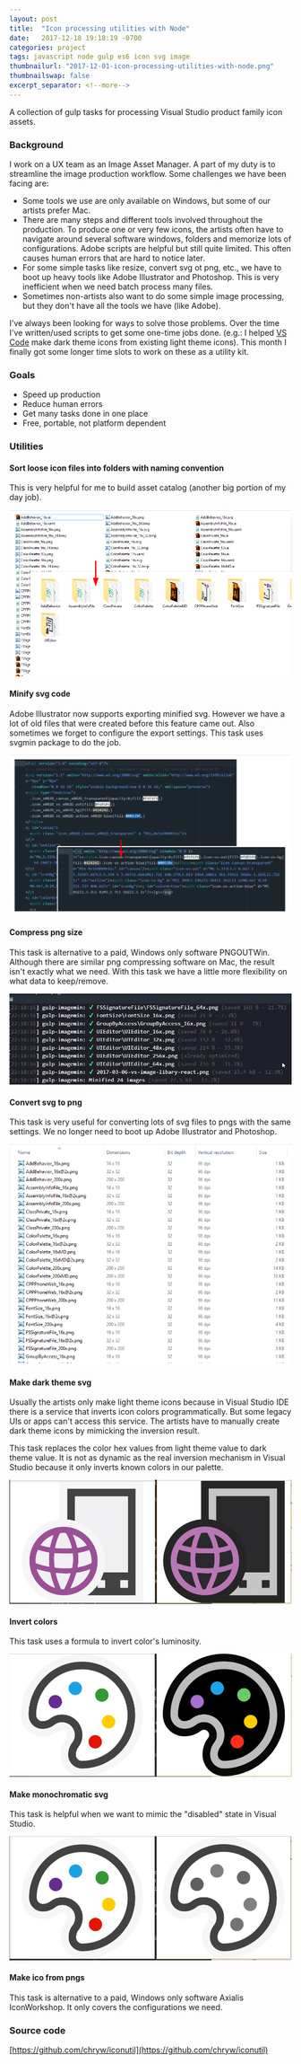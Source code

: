 ```yaml
---
layout: post
title:  "Icon processing utilities with Node"
date:   2017-12-18 19:18:19 -0700
categories: project
tags: javascript node gulp es6 icon svg image
thumbnailurl: "2017-12-01-icon-processing-utilities-with-node.png"
thumbnailswap: false
excerpt_separator: <!--more-->
---
```


A collection of gulp tasks for processing Visual Studio product family icon assets.

<!--more-->

### Background

I work on a UX team as an Image Asset Manager. A part of my duty is to streamline the image production workflow. Some challenges we have been facing are:

- Some tools we use are only available on Windows, but some of our artists prefer Mac.
- There are many steps and different tools involved throughout the production. To produce one or very few icons, the artists often have to navigate around several software windows, folders and memorize lots of configurations. Adobe scripts are helpful but still quite limited. This often causes human errors that are hard to notice later.
- For some simple tasks like resize, convert svg ot png, etc., we have to boot up heavy tools like Adobe Illustrator and Photoshop. This is very inefficient when we need batch process many files.
- Sometimes non-artists also want to do some simple image processing, but they don't have all the tools we have (like Adobe).

I've always been looking for ways to solve those problems. Over the time I've written/used scripts to get some one-time jobs done. (e.g.: I helped [VS Code](https://github.com/Microsoft/vscode) make dark theme icons from existing light theme icons). This month I finally got some longer time slots to work on these as a utility kit.

### Goals

- Speed up production
- Reduce human errors
- Get many tasks done in one place
- Free, portable, not platform dependent

### Utilities

#### Sort loose icon files into folders with naming convention

This is very helpful for me to build asset catalog (another big portion of my day job).

<img class="img-responsive" src="/images/2017-12-01-icon-processing-utilities-with-node-01.png" alt="Sort loose icon files into folders with naming convention" />

#### Minify svg code

Adobe Illustrator now supports exporting minified svg. However we have a lot of old files that were created before this feature came out. Also sometimes we forget to configure the export settings. This task uses svgmin package to do the job.

<img class="img-responsive" src="/images/2017-12-01-icon-processing-utilities-with-node-02.png" alt="Minify svg code" />

#### Compress png size

This task is alternative to a paid, Windows only software PNGOUTWin. Although there are similar png compressing software on Mac, the result isn't exactly what we need. With this task we have a little more flexibility on what data to keep/remove.

<img class="img-responsive" src="/images/2017-12-01-icon-processing-utilities-with-node-03.png" alt="Compress png size" />


#### Convert svg to png  

This task is very useful for converting lots of svg files to pngs with the same settings. We no longer need to boot up Adobe Illustrator and Photoshop.

<img class="img-responsive" src="/images/2017-12-01-icon-processing-utilities-with-node-04.png" alt="Convert svg to png" />

#### Make dark theme svg

Usually the artists only make light theme icons because in Visual Studio IDE there is a service that inverts icon colors programmatically. But some legacy UIs or apps can't access this service. The artists have to manually create dark theme icons by mimicking the inversion result.

This task replaces the color hex values from light theme value to dark theme value. It is not as dynamic as the real inversion mechanism in Visual Studio because it only inverts known colors in our palette.

<img class="img-responsive" src="/images/2017-12-01-icon-processing-utilities-with-node-05.png" alt="Make dark theme svg" />

#### Invert colors

This task uses a formula to invert color's luminosity.

<img class="img-responsive" src="/images/2017-12-01-icon-processing-utilities-with-node-06.png" alt="Invert colors" />

#### Make monochromatic svg

This task is helpful when we want to mimic the "disabled" state in Visual Studio.

<img class="img-responsive" src="/images/2017-12-01-icon-processing-utilities-with-node-07.png" alt="Make monochromatic svg" />

#### Make ico from pngs

This task is alternative to a paid, Windows only software Axialis IconWorkshop. It only covers the configurations we need.

### Source code
[https://github.com/chryw/iconutil](https://github.com/chryw/iconutil)
